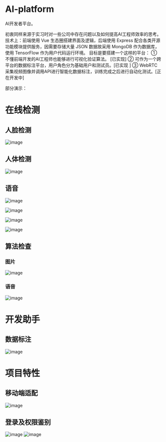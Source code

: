 # AI-platform
AI开发者平台。

初衷同样来源于实习时对一些公司中存在问题以及如何提高AI工程师效率的思考。
技术上：前端使用 Vue 生态圈搭建界面及逻辑，后端使用 Express 配合各类开源功能模块提供服务，因需要存储大量 JSON 数据故采用 MongoDB 作为数据库，使用 TensorFlow 作为用户代码运行环境。
目标是要搭建一个这样的平台：
① 不懂前端开发的AI工程师也能够进行可视化验证算法。 [已实现]
② 可作为一个跨平台的数据标注平台，用户角色分为基础用户和测试员。[已实现 ]
③ WebRTC采集视频图像并调用API进行智能化数据标注，训练完成之后进行自动化测试。[正在开发中]


部分演示：


# 在线检测

## 人脸检测
![image](https://github.com/herozhou/AI-platform/blob/master/static/facereconize.gif?raw=true)

## 人体检测

![image](https://github.com/herozhou/AI-platform/blob/master/static/bodydetect.gif?raw=true)

## 语音
![image](https://github.com/herozhou/AI-platform/blob/master/static/speech1.gif?raw=true)

![image](https://github.com/herozhou/AI-platform/blob/master/static/speech2.gif?raw=true)

![image](https://github.com/herozhou/AI-platform/blob/master/static/speech3.gif?raw=true)

![image](https://github.com/herozhou/AI-platform/blob/master/static/speech4.gif?raw=true)


## 算法检查
### 图片
![image](https://github.com/herozhou/AI-platform/blob/master/static/checkimage.gif?raw=true)

### 语音
![image](https://github.com/herozhou/AI-platform/blob/master/static/checkspeech.gif?raw=true)


# 开发助手
## 数据标注
![image](https://github.com/herozhou/AI-platform/blob/master/static/datalabel.gif?raw=true)

# 项目特性
## 移动端适配
![image](https://github.com/herozhou/AI-platform/blob/master/static/datalabelmobile.gif?raw=true)

## 登录及权限鉴别
![image](https://github.com/herozhou/AI-platform/blob/master/static/login1.gif?raw=true)
![image](https://github.com/herozhou/AI-platform/blob/master/static/login2.gif?raw=true)


